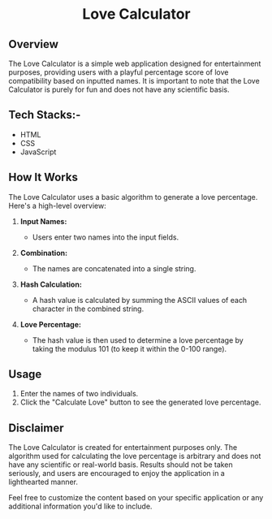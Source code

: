 # <p align="center">Love Calculator</p>

## Overview

The Love Calculator is a simple web application designed for entertainment purposes, providing users with a playful percentage score of love compatibility based on inputted names. It is important to note that the Love Calculator is purely for fun and does not have any scientific basis.

## Tech Stacks:-

- HTML
- CSS
- JavaScript

## How It Works

The Love Calculator uses a basic algorithm to generate a love percentage. Here's a high-level overview:

1. **Input Names:**
   - Users enter two names into the input fields.

2. **Combination:**
   - The names are concatenated into a single string.

3. **Hash Calculation:**
   - A hash value is calculated by summing the ASCII values of each character in the combined string.

4. **Love Percentage:**
   - The hash value is then used to determine a love percentage by taking the modulus 101 (to keep it within the 0-100 range).

## Usage

1. Enter the names of two individuals.
2. Click the "Calculate Love" button to see the generated love percentage.

## Disclaimer

The Love Calculator is created for entertainment purposes only. The algorithm used for calculating the love percentage is arbitrary and does not have any scientific or real-world basis. Results should not be taken seriously, and users are encouraged to enjoy the application in a lighthearted manner.

Feel free to customize the content based on your specific application or any additional information you'd like to include.
